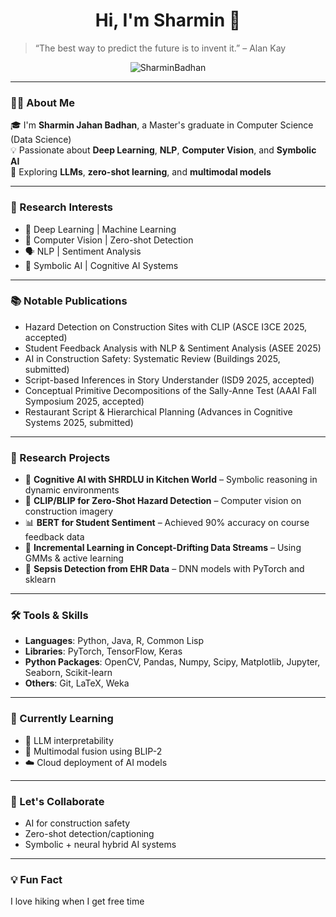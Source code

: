 <h1 align="center"> Hi, I'm Sharmin  
 👋</h1>

> “The best way to predict the future is to invent it.” – Alan Kay

<p align="center">
  <img src="https://komarev.com/ghpvc/?username=SharminBadhan&label=Profile%20views&color=0e75b6&style=flat" alt="SharminBadhan" />
</p>

---

### 👩‍💻 About Me

🎓 I'm **Sharmin Jahan Badhan**, a Master's graduate in Computer Science (Data Science)  
💡 Passionate about **Deep Learning**, **NLP**, **Computer Vision**, and **Symbolic AI**  
🧠 Exploring **LLMs**, **zero-shot learning**, and **multimodal models**  

---

### 🔬 Research Interests

- 🔎 Deep Learning | Machine Learning
- 📸 Computer Vision | Zero-shot Detection
- 🗣️ NLP | Sentiment Analysis
- 🧠 Symbolic AI | Cognitive AI Systems

---

### 📚 Notable Publications


- Hazard Detection on Construction Sites with CLIP (ASCE I3CE 2025, accepted) 
- Student Feedback Analysis with NLP & Sentiment Analysis (ASEE 2025)   
- AI in Construction Safety: Systematic Review (Buildings 2025, submitted)  
- Script-based Inferences in Story Understander (ISD9 2025, accepted)
- Conceptual Primitive Decompositions of the Sally-Anne Test (AAAI Fall Symposium 2025, accepted) 
- Restaurant Script & Hierarchical Planning (Advances in Cognitive Systems 2025, submitted) 




---

### 🧪 Research Projects

- 🧱 **Cognitive AI with SHRDLU in Kitchen World** – Symbolic reasoning in dynamic environments
- 🧯 **CLIP/BLIP for Zero-Shot Hazard Detection** – Computer vision on construction imagery
- 📊 **BERT for Student Sentiment** – Achieved 90% accuracy on course feedback data
- 🔁 **Incremental Learning in Concept-Drifting Data Streams** – Using GMMs & active learning
- 🧬 **Sepsis Detection from EHR Data** – DNN models with PyTorch and sklearn

---

### 🛠️ Tools & Skills

- **Languages**: Python, Java, R, Common Lisp  
- **Libraries**: PyTorch, TensorFlow, Keras
- **Python Packages**: OpenCV, Pandas, Numpy, Scipy, Matplotlib, Jupyter, Seaborn, Scikit-learn
- **Others**: Git, LaTeX, Weka

---

### 🌱 Currently Learning

- 🧠 LLM interpretability
- 🔗 Multimodal fusion using BLIP-2
- ☁️ Cloud deployment of AI models

---

### 🤝 Let's Collaborate

- AI for construction safety
- Zero-shot detection/captioning
- Symbolic + neural hybrid AI systems

---




### 💡 Fun Fact

 I love hiking when I get free time 

